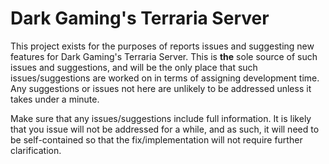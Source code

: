 # Dark Gaming's Terraria Server

This project exists for the purposes of reports issues and suggesting new features for Dark Gaming's Terraria Server. This is **the** sole source of such issues and suggestions, and will be the only place that such issues/suggestions are worked on in terms of assigning development time. Any suggestions or issues not here are unlikely to be addressed unless it takes under a minute.

Make sure that any issues/suggestions include full information. It is likely that you issue will not be addressed for a while, and as such, it will need to be self-contained so that the fix/implementation will not require further clarification.
